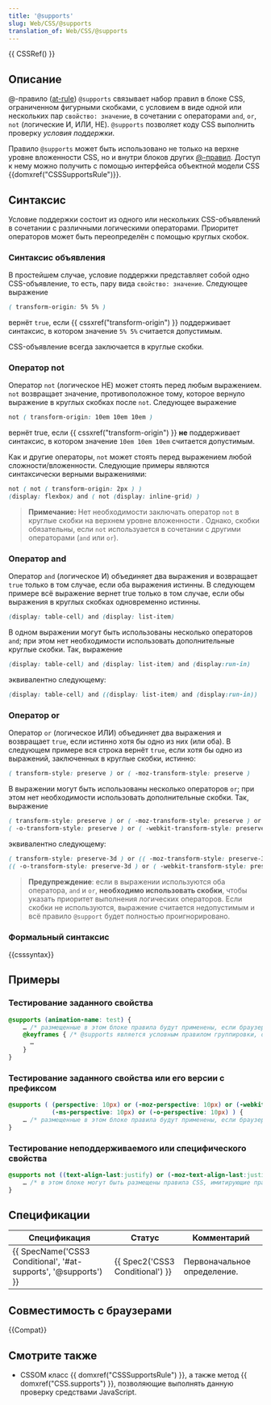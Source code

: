 ```yaml
---
title: '@supports'
slug: Web/CSS/@supports
translation_of: Web/CSS/@supports
---
```

{{ CSSRef() }}

## Описание

@-правило ([at-rule](/en/CSS/At-rule "en/CSS/At-rule")) `@supports` связывает набор правил в блоке CSS, ограниченном фигурными скобками, с условием в виде одной или нескольких пар `свойство: значение`, в сочетании с операторами `and`, `or`, `not` (логические И, ИЛИ, НЕ). `@supports` позволяет коду CSS выполнить проверку _условия поддержки_.

Правило `@supports` может быть использовано не только на верхне уровне вложенности CSS, но и внутри блоков других [@-правил](/en/CSS/At-rule#Conditional_Group_Rules "en/CSS/At-rule#Conditional_Group_Rules"). Доступ к нему можно получить с помощью интерфейса объектной модели CSS {{domxref("CSSSupportsRule")}}.

## Синтаксис

Условие поддержки состоит из одного или нескольких CSS-объявлений в сочетании с различными логическими операторами. Приоритет операторов может быть переопределён с помощью круглых скобок.

### Синтаксис объявления

В простейшем случае, условие поддержки представляет собой одно CSS-объявление, то есть, пару вида `свойство: значение`. Следующее выражение

```css
( transform-origin: 5% 5% )
```

вернёт `true`, если {{ cssxref("transform-origin") }} поддерживает синтаксис, в котором значение `5% 5%` считается допустимым.

CSS-объявление всегда заключается в круглые скобки.

### Оператор not

Оператор `not` (логическое НЕ) может стоять перед любым выражением. `not` возвращает значение, противоположное тому, которое вернуло выражение в круглых скобках после `not`. Следующее выражение

```css
not ( transform-origin: 10em 10em 10em )
```

вернёт true, если {{ cssxref("transform-origin") }} **не** поддерживает синтаксис, в котором значение `10em 10em 10em` считается допустимым.

Как и другие операторы, `not` может стоять перед выражением любой сложности/вложенности. Следующие примеры являются синтаксически верными выражениями:

```css
not ( not ( transform-origin: 2px ) )
(display: flexbox) and ( not (display: inline-grid) )
```

> **Примечание:** Нет необходимости заключать оператор `not` в круглые скобки на верхнем уровне вложенности . Однако, скобки обязательны, если `not` используается в сочетании с другими операторами (`and` или `or`).

### Оператор and

Оператор `and` (логическое И) объединяет два выражения и возвращает `true` только в том случае, если оба выражения истинны. В следующем примере всё выражение вернет true только в том случае, если обы выражения в круглых скобках одновременно истинны.

```css
(display: table-cell) and (display: list-item)
```

В одном выражении могут быть использованы несколько операторов `and`; при этом нет необходимости использовать дополнительные круглые скобки. Так, выражение

```css
(display: table-cell) and (display: list-item) and (display:run-in)
```

эквивалентно следующему:

```css
(display: table-cell) and ((display: list-item) and (display:run-in))
```

### Оператор or

Оператор `or` (логическое ИЛИ) объединяет два выражения и возвращает `true`, если истинно хотя бы одно из них (или оба). В следующем примере вся строка вернёт `true`, если хотя бы одно из выражений, заключенных в круглые скобки, истинно:

```css
( transform-style: preserve ) or ( -moz-transform-style: preserve )
```

В выражении могут быть использованы несколько операторов `or`; при этом нет необходимости использовать дополнительные скобки. Так, выражение

```css
( transform-style: preserve ) or ( -moz-transform-style: preserve ) or
( -o-transform-style: preserve ) or ( -webkit-transform-style: preserve  )
```

эквивалентно следующему:

```css
( transform-style: preserve-3d ) or (( -moz-transform-style: preserve-3d ) or
(( -o-transform-style: preserve-3d ) or ( -webkit-transform-style: preserve-3d  )))
```

> **Предупреждение**: если в выражении используются оба оператора, `and` и `or`, **необходимо использовать скобки**, чтобы указать приоритет выполнения логических операторов. Если скобки не используются, выражение считается недопустимым и всё правило `@support` будет полностью проигнорировано.

### Формальный синтаксис

{{csssyntax}}

## Примеры

### Тестирование заданного свойства

```css
@supports (animation-name: test) {
    … /* размещенные в этом блоке правила будут применены, если браузером поддерживаются свойства анимации без префиксов */
    @keyframes { /* @supports является условным правилом группировки, оно может содержать в себе другие @-правила */
      …
    }
}
```

### Тестирование заданного свойства или его версии с префиксом

```css
@supports ( (perspective: 10px) or (-moz-perspective: 10px) or (-webkit-perspective: 10px) or
            (-ms-perspective: 10px) or (-o-perspective: 10px) ) {
    … /* размещенные в этом блоке правила будут применены, если браузером поддерживаются свойства 3D трансформации (3D transforms), в том числе с префиксами */
}
```

### Тестирование неподдерживаемого или специфического свойства

```css
@supports not ((text-align-last:justify) or (-moz-text-align-last:justify) ){
    … /* в этом блоке могут быть размещены правила CSS, имитирующие правило `text-align-last:justify` */
}
```

## Спецификации

| Спецификация                                                                         | Статус                                   | Комментарий                 |
| ------------------------------------------------------------------------------------ | ---------------------------------------- | --------------------------- |
| {{ SpecName('CSS3 Conditional', '#at-supports', '@supports') }} | {{ Spec2('CSS3 Conditional') }} | Первоначальное определение. |

## Совместимость с браузерами

{{Compat}}

## Смотрите также

- CSSOM класс {{ domxref("CSSSupportsRule") }}, а также метод {{ domxref("CSS.supports") }}, позволяющие выполнять данную проверку средствами JavaScript.
